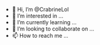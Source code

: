 - 👋 Hi, I’m @CrabrineLol
- 👀 I’m interested in ...
- 🌱 I’m currently learning ...
- 💞️ I’m looking to collaborate on ...
- 📫 How to reach me ...

<!---
CrabrineLol/CrabrineLol is a ✨ special ✨ repository because its `README.md` (this file) appears on your GitHub profile.
You can click the Preview link to take a look at your changes.
--->

